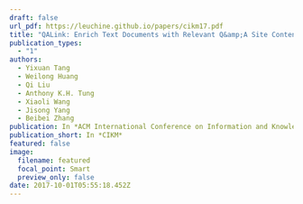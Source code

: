 ```yaml
---
draft: false
url_pdf: https://leuchine.github.io/papers/cikm17.pdf
title: "QALink: Enrich Text Documents with Relevant Q&amp;A Site Contents"
publication_types:
  - "1"
authors:
  - Yixuan Tang
  - Weilong Huang
  - Qi Liu
  - Anthony K.H. Tung
  - Xiaoli Wang
  - Jisong Yang
  - Beibei Zhang
publication: In *ACM International Conference on Information and Knowledge Management*
publication_short: In *CIKM*
featured: false
image:
  filename: featured
  focal_point: Smart
  preview_only: false
date: 2017-10-01T05:55:18.452Z
---
```

